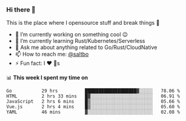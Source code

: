 ### Hi there 👋
This is the place where I opensource stuff and break things :rofl:

- 🔭 I’m currently working on something cool :wink:
- 🌱 I’m currently learning Rust/Kubernetes/Serverless
- 💬 Ask me about anything related to Go/Rust/CloudNative
- 📫 How to reach me: [@saltbo](https://twitter.com/saltbobx)
- ⚡ Fun fact: I :heart: :dog:s

📊 **This week I spent my time on**
<!--START_SECTION:waka-->
```text
Go           29 hrs          ███████████████████▓░░░░░   78.06 % 
HTML         2 hrs 33 mins   █▓░░░░░░░░░░░░░░░░░░░░░░░   06.91 % 
JavaScript   2 hrs 6 mins    █▒░░░░░░░░░░░░░░░░░░░░░░░   05.66 % 
Vue.js       2 hrs 4 mins    █▒░░░░░░░░░░░░░░░░░░░░░░░   05.60 % 
YAML         46 mins         ▓░░░░░░░░░░░░░░░░░░░░░░░░   02.08 % 
```
<!--END_SECTION:waka-->
